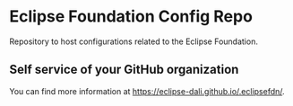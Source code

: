 # Eclipse Foundation Config Repo

Repository to host configurations related to the Eclipse Foundation.

## Self service of your GitHub organization

You can find more information at <https://eclipse-dali.github.io/.eclipsefdn/>.
